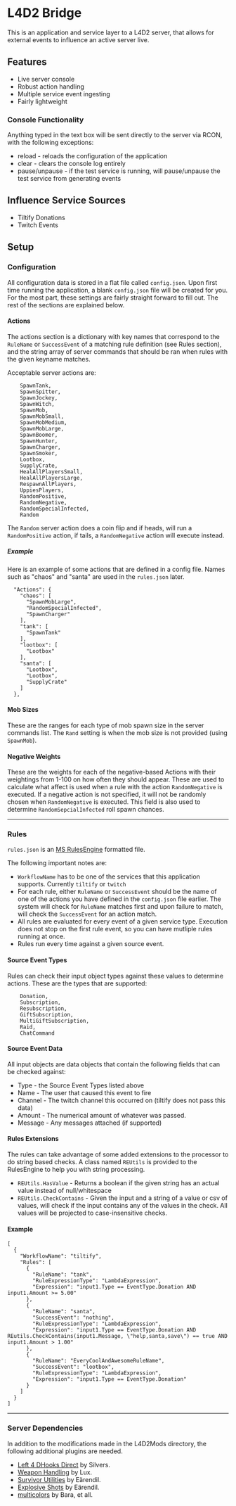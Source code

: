 # L4D2 Bridge

This is an application and service layer to a L4D2 server, that allows for external events to influence an active server live.

## Features

* Live server console
* Robust action handling
* Multiple service event ingesting
* Fairly lightweight

### Console Functionality

Anything typed in the text box will be sent directly to the server via RCON, with the following exceptions:

* reload - reloads the configuration of the application
* clear - clears the console log entirely
* pause/unpause - if the test service is running, will pause/unpause the test service from generating events

## Influence Service Sources

* Tiltify Donations
* Twitch Events

## Setup

### Configuration

All configuration data is stored in a flat file called `config.json`. Upon first time running the application, a blank `config.json` file will be created for you.
For the most part, these settings are fairly straight forward to fill out. The rest of the sections are explained below.

#### Actions

The actions section is a dictionary with key names that correspond to the `RuleName` or `SuccessEvent` of a matching rule definition (see Rules section), and the string array 
of server commands that should be ran when rules with the given keyname matches.

Acceptable server actions are:

```
    SpawnTank,
    SpawnSpitter,
    SpawnJockey,
    SpawnWitch,
    SpawnMob,
    SpawnMobSmall,
    SpawnMobMedium,
    SpawnMobLarge,
    SpawnBoomer,
    SpawnHunter,
    SpawnCharger,
    SpawnSmoker,
    Lootbox,
    SupplyCrate,
    HealAllPlayersSmall,
    HealAllPlayersLarge,
    RespawnAllPlayers,
    UppiesPlayers,
    RandomPositive,
    RandomNegative,
    RandomSpecialInfected,
    Random
```

The `Random` server action does a coin flip and if heads, will run a `RandomPositive` action, if tails, a `RandomNegative` action will execute instead.

##### Example

Here is an example of some actions that are defined in a config file. Names such as "chaos" and "santa" are used in the `rules.json` later.
```
  "Actions": {
    "chaos": [
      "SpawnMobLarge",
      "RandomSpecialInfected",
      "SpawnCharger"
    ],
    "tank": [
      "SpawnTank"
    ],
    "lootbox": [
      "Lootbox"
    ],
    "santa": [
      "Lootbox",
      "Lootbox",
      "SupplyCrate"
    ]
  },
```

#### Mob Sizes

These are the ranges for each type of mob spawn size in the server commands list. The `Rand` setting is when the mob size is not provided (using `SpawnMob`).

#### Negative Weights

These are the weights for each of the negative-based Actions with their weightings from 1-100 on how often they should appear. These are used to calculate what affect is
used when a rule with the action `RandomNegative` is executed. If a negative action is not specified, it will not be randomly chosen when `RandomNegative` is executed. This field is also used to determine `RandomSepcialInfected` roll spawn chances.

---

### Rules

`rules.json` is an [MS RulesEngine](https://github.com/microsoft/RulesEngine/wiki/Getting-Started#rules-schema) formatted file. 

The following important notes are:

* `WorkflowName` has to be one of the services that this application supports. Currently `tiltify` or `twitch`
* For each rule, either `RuleName` or `SuccessEvent` should be the name of one of the actions you have defined in the `config.json` file earlier. The system will check for `RuleName` matches first and upon failure to match, will check the `SuccessEvent` for an action match.
* All rules are evaluated for every event of a given service type. Execution does not stop on the first rule event, so you can have mutliple rules running at once.
* Rules run every time against a given source event.

#### Source Event Types

Rules can check their input object types against these values to determine actions. These are the types that are supported:

```
    Donation,
    Subscription,
    Resubscription,
    GiftSubscription,
    MultiGiftSubscription,
    Raid,
    ChatCommand
```

#### Source Event Data

All input objects are data objects that contain the following fields that can be checked against:

* Type - the Source Event Types listed above
* Name - The user that caused this event to fire
* Channel - The twitch channel this occurred on (tiltify does not pass this data)
* Amount - The numerical amount of whatever was passed.
* Message - Any messages attached (if supported)


#### Rules Extensions

The rules can take advantage of some added extensions to the processor to do string based checks. A class named `REUtils` is provided to the RulesEngine to help you with string processing.

* `REUtils.HasValue` - Returns a boolean if the given string has an actual value instead of null/whitespace
* `REUtils.CheckContains` - Given the input and a string of a value or csv of values, will check if the input contains any of the values in the check. All values will be projected to case-insensitive checks.

#### Example

```
[
  {
    "WorkflowName": "tiltify",
    "Rules": [
      {
        "RuleName": "tank",
        "RuleExpressionType": "LambdaExpression",
        "Expression": "input1.Type == EventType.Donation AND input1.Amount >= 5.00"
      },
      {
        "RuleName": "santa",
        "SuccessEvent": "nothing",
        "RuleExpressionType": "LambdaExpression",
        "Expression": "input1.Type == EventType.Donation AND REutils.CheckContains(input1.Message, \"help,santa,save\") == true AND input1.Amount > 1.00"
      },
      {
        "RuleName": "EveryCoolAndAwesomeRuleName",
        "SuccessEvent": "lootbox",
        "RuleExpressionType": "LambdaExpression",
        "Expression": "input1.Type == EventType.Donation"
      }
    ]
  }
]
```

---

### Server Dependencies

In addition to the modifications made in the L4D2Mods directory, the following additional plugins are needed.

* [Left 4 DHooks Direct](https://forums.alliedmods.net/showthread.php?t=321696) by Silvers.
* [Weapon Handling](https://forums.alliedmods.net/showthread.php?t=319947) by Lux.
* [Survivor Utilities](https://forums.alliedmods.net/showthread.php?t=335683) by Eärendil.
* [Explosive Shots](https://forums.alliedmods.net/showthread.php?t=342301) by Eärendil.
* [multicolors](https://github.com/fbef0102/L4D1_2-Plugins/releases/tag/Multi-Colors) by Bara, et all.

